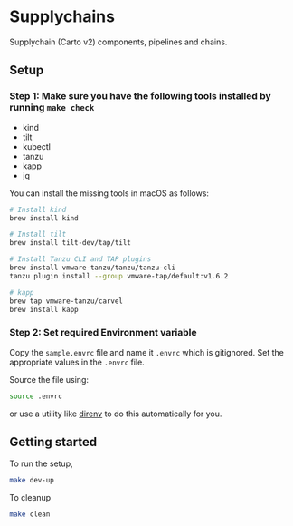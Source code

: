 # Supplychains

Supplychain (Carto v2) components, pipelines and chains.

## Setup

### Step 1: Make sure you have the following tools installed by running `make check`
* kind
* tilt
* kubectl
* tanzu
* kapp
* jq

You can install the missing tools in macOS as follows:
```bash
# Install kind
brew install kind

# Install tilt
brew install tilt-dev/tap/tilt

# Install Tanzu CLI and TAP plugins
brew install vmware-tanzu/tanzu/tanzu-cli
tanzu plugin install --group vmware-tap/default:v1.6.2

# kapp
brew tap vmware-tanzu/carvel
brew install kapp
```

### Step 2: Set required Environment variable
Copy the `sample.envrc` file and name it `.envrc` which is gitignored. Set the appropriate values in the `.envrc` file.

Source the file using:
```bash
source .envrc
```
or use a utility like [direnv](https://direnv.net/) to do this automatically for you.


## Getting started
To run the setup, 
```bash
make dev-up
```

To cleanup
```bash
make clean
```